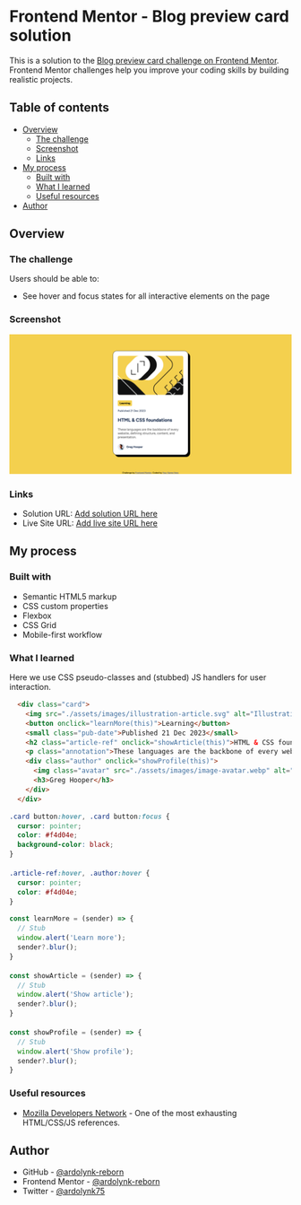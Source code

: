 # Frontend Mentor - Blog preview card solution

This is a solution to the [Blog preview card challenge on Frontend Mentor](https://www.frontendmentor.io/challenges/blog-preview-card-ckPaj01IcS). Frontend Mentor challenges help you improve your coding skills by building realistic projects. 

## Table of contents

- [Overview](#overview)
  - [The challenge](#the-challenge)
  - [Screenshot](#screenshot)
  - [Links](#links)
- [My process](#my-process)
  - [Built with](#built-with)
  - [What I learned](#what-i-learned)
  - [Useful resources](#useful-resources)
- [Author](#author)

## Overview

### The challenge

Users should be able to:

- See hover and focus states for all interactive elements on the page

### Screenshot

![](./screenshot.png)

### Links

- Solution URL: [Add solution URL here](https://github.com/ardolynk-reborn/frontend-mentor/tree/main/blog-preview-card-main)
- Live Site URL: [Add live site URL here](https://ardolynk-reborn.github.io/frontend-mentor/blog-preview-card-main)

## My process

### Built with

- Semantic HTML5 markup
- CSS custom properties
- Flexbox
- CSS Grid
- Mobile-first workflow

### What I learned

Here we use CSS pseudo-classes and (stubbed) JS handlers for user interaction.

```html
  <div class="card">
    <img src="./assets/images/illustration-article.svg" alt="Illustration" />
    <button onclick="learnMore(this)">Learning</button>
    <small class="pub-date">Published 21 Dec 2023</small>
    <h2 class="article-ref" onclick="showArticle(this)">HTML & CSS foundations</h2>
    <p class="annotation">These languages are the backbone of every website, defining structure, content, and presentation.</p>
    <div class="author" onclick="showProfile(this)">
      <img class="avatar" src="./assets/images/image-avatar.webp" alt="Avatar" />
      <h3>Greg Hooper</h3>
    </div>
  </div>
```
```css
.card button:hover, .card button:focus {
  cursor: pointer;
  color: #f4d04e;
  background-color: black;
}

.article-ref:hover, .author:hover {
  cursor: pointer;
  color: #f4d04e;
}
```
```js
const learnMore = (sender) => {
  // Stub
  window.alert('Learn more');
  sender?.blur();
}

const showArticle = (sender) => {
  // Stub
  window.alert('Show article');
  sender?.blur();
}

const showProfile = (sender) => {
  // Stub
  window.alert('Show profile');
  sender?.blur();
}
```

### Useful resources

- [Mozilla Developers Network](https://developer.mozilla.org) - One of the most exhausting HTML/CSS/JS references.

## Author

- GitHub - [@ardolynk-reborn](https://github.com/ardolynk-reborn)
- Frontend Mentor - [@ardolynk-reborn](https://www.frontendmentor.io/profile/ardolynk-reborn)
- Twitter - [@ardolynk75](https://x.com/ardolynk75)
